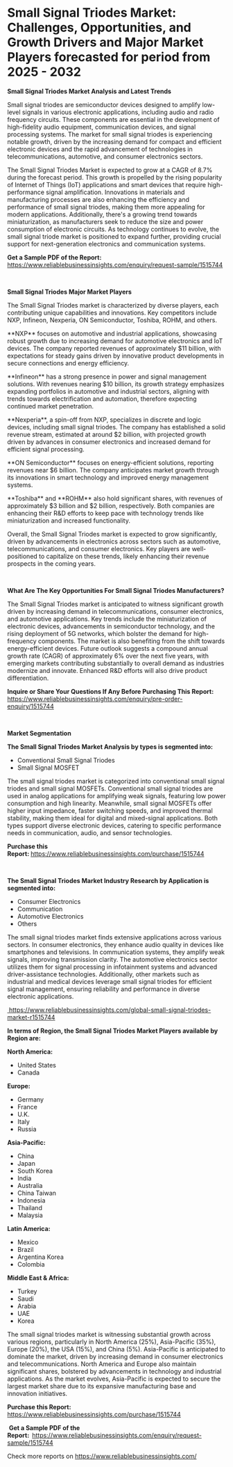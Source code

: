 <p><h1>Small Signal Triodes Market: Challenges, Opportunities, and Growth Drivers and Major Market Players forecasted for period from 2025 - 2032</h1></p><p><strong>Small Signal Triodes Market Analysis and Latest Trends</strong></p>
<p><p>Small signal triodes are semiconductor devices designed to amplify low-level signals in various electronic applications, including audio and radio frequency circuits. These components are essential in the development of high-fidelity audio equipment, communication devices, and signal processing systems. The market for small signal triodes is experiencing notable growth, driven by the increasing demand for compact and efficient electronic devices and the rapid advancement of technologies in telecommunications, automotive, and consumer electronics sectors.</p><p>The Small Signal Triodes Market is expected to grow at a CAGR of 8.7% during the forecast period. This growth is propelled by the rising popularity of Internet of Things (IoT) applications and smart devices that require high-performance signal amplification. Innovations in materials and manufacturing processes are also enhancing the efficiency and performance of small signal triodes, making them more appealing for modern applications. Additionally, there's a growing trend towards miniaturization, as manufacturers seek to reduce the size and power consumption of electronic circuits. As technology continues to evolve, the small signal triode market is positioned to expand further, providing crucial support for next-generation electronics and communication systems.</p></p>
<p><strong>Get a Sample PDF of the Report:&nbsp;</strong> <a href="https://www.reliablebusinessinsights.com/enquiry/request-sample/1515744?utm_campaign=3109&utm_medium=2&utm_source=Github&utm_content=ia&utm_term=07042025&utm_id=small-signal-triodes">https://www.reliablebusinessinsights.com/enquiry/request-sample/1515744</a></p>
<p>&nbsp;</p>
<p><strong>Small Signal Triodes Major Market Players</strong></p>
<p><p>The Small Signal Triodes market is characterized by diverse players, each contributing unique capabilities and innovations. Key competitors include NXP, Infineon, Nexperia, ON Semiconductor, Toshiba, ROHM, and others. </p><p>**NXP** focuses on automotive and industrial applications, showcasing robust growth due to increasing demand for automotive electronics and IoT devices. The company reported revenues of approximately $11 billion, with expectations for steady gains driven by innovative product developments in secure connections and energy efficiency.</p><p>**Infineon** has a strong presence in power and signal management solutions. With revenues nearing $10 billion, its growth strategy emphasizes expanding portfolios in automotive and industrial sectors, aligning with trends towards electrification and automation, therefore expecting continued market penetration.</p><p>**Nexperia**, a spin-off from NXP, specializes in discrete and logic devices, including small signal triodes. The company has established a solid revenue stream, estimated at around $2 billion, with projected growth driven by advances in consumer electronics and increased demand for efficient signal processing.</p><p>**ON Semiconductor** focuses on energy-efficient solutions, reporting revenues near $6 billion. The company anticipates market growth through its innovations in smart technology and improved energy management systems.</p><p>**Toshiba** and **ROHM** also hold significant shares, with revenues of approximately $3 billion and $2 billion, respectively. Both companies are enhancing their R&D efforts to keep pace with technology trends like miniaturization and increased functionality.</p><p>Overall, the Small Signal Triodes market is expected to grow significantly, driven by advancements in electronics across sectors such as automotive, telecommunications, and consumer electronics. Key players are well-positioned to capitalize on these trends, likely enhancing their revenue prospects in the coming years.</p></p>
<p>&nbsp;</p>
<p><strong>What Are The Key Opportunities For Small Signal Triodes Manufacturers?</strong></p>
<p><p>The Small Signal Triodes market is anticipated to witness significant growth driven by increasing demand in telecommunications, consumer electronics, and automotive applications. Key trends include the miniaturization of electronic devices, advancements in semiconductor technology, and the rising deployment of 5G networks, which bolster the demand for high-frequency components. The market is also benefiting from the shift towards energy-efficient devices. Future outlook suggests a compound annual growth rate (CAGR) of approximately 6% over the next five years, with emerging markets contributing substantially to overall demand as industries modernize and innovate. Enhanced R&D efforts will also drive product differentiation.</p></p>
<p><strong>Inquire or Share Your Questions If Any Before Purchasing This Report:</strong> <a href="https://www.reliablebusinessinsights.com/enquiry/pre-order-enquiry/1515744?utm_campaign=3109&utm_medium=2&utm_source=Github&utm_content=ia&utm_term=07042025&utm_id=small-signal-triodes">https://www.reliablebusinessinsights.com/enquiry/pre-order-enquiry/1515744</a></p>
<p>&nbsp;</p>
<p><strong>Market Segmentation</strong></p>
<p><strong>The Small Signal Triodes Market Analysis by types is segmented into:</strong></p>
<p><ul><li>Conventional Small Signal Triodes</li><li>Small Signal MOSFET</li></ul></p>
<p><p>The small signal triodes market is categorized into conventional small signal triodes and small signal MOSFETs. Conventional small signal triodes are used in analog applications for amplifying weak signals, featuring low power consumption and high linearity. Meanwhile, small signal MOSFETs offer higher input impedance, faster switching speeds, and improved thermal stability, making them ideal for digital and mixed-signal applications. Both types support diverse electronic devices, catering to specific performance needs in communication, audio, and sensor technologies.</p></p>
<p><strong>Purchase this Report:&nbsp;</strong><a href="https://www.reliablebusinessinsights.com/purchase/1515744?utm_campaign=3109&utm_medium=2&utm_source=Github&utm_content=ia&utm_term=07042025&utm_id=small-signal-triodes">https://www.reliablebusinessinsights.com/purchase/1515744</a></p>
<p>&nbsp;</p>
<p><strong>The Small Signal Triodes Market Industry Research by Application is segmented into:</strong></p>
<p><ul><li>Consumer Electronics</li><li>Communication</li><li>Automotive Electronics</li><li>Others</li></ul></p>
<p><p>The small signal triodes market finds extensive applications across various sectors. In consumer electronics, they enhance audio quality in devices like smartphones and televisions. In communication systems, they amplify weak signals, improving transmission clarity. The automotive electronics sector utilizes them for signal processing in infotainment systems and advanced driver-assistance technologies. Additionally, other markets such as industrial and medical devices leverage small signal triodes for efficient signal management, ensuring reliability and performance in diverse electronic applications.</p></p>
<p><a href="https://www.reliablebusinessinsights.com/global-small-signal-triodes-market-r1515744?utm_campaign=3109&utm_medium=2&utm_source=Github&utm_content=ia&utm_term=07042025&utm_id=small-signal-triodes">&nbsp;https://www.reliablebusinessinsights.com/global-small-signal-triodes-market-r1515744</a></p>
<p><strong>In terms of Region, the Small Signal Triodes Market Players available by Region are:</strong></p>
<p>
    <p> <strong> North America: </strong>
        <ul>
            <li>United States</li>
            <li>Canada</li>
        </ul>
        </p> 
    <p> <strong> Europe: </strong>
        <ul>
            <li>Germany</li>
            <li>France</li>
            <li>U.K.</li>
            <li>Italy</li>
            <li>Russia</li>
        </ul>
        </p> 
    <p> <strong> Asia-Pacific: </strong>
        <ul>
            <li>China</li>
            <li>Japan</li>
            <li>South Korea</li>
            <li>India</li>
            <li>Australia</li>
            <li>China Taiwan</li>
            <li>Indonesia</li>
            <li>Thailand</li>
            <li>Malaysia</li>
        </ul>
        </p> 
    <p> <strong> Latin America: </strong>
        <ul>
            <li>Mexico</li>
            <li>Brazil</li>
            <li>Argentina Korea</li>
            <li>Colombia</li>
        </ul>
        </p> 
    <p> <strong> Middle East & Africa: </strong>
        <ul>
            <li>Turkey</li>
            <li>Saudi</li>
            <li>Arabia</li>
            <li>UAE</li>
            <li>Korea</li>
        </ul>
    </p>
    </p>
<p><p>The small signal triodes market is witnessing substantial growth across various regions, particularly in North America (25%), Asia-Pacific (35%), Europe (20%), the USA (15%), and China (5%). Asia-Pacific is anticipated to dominate the market, driven by increasing demand in consumer electronics and telecommunications. North America and Europe also maintain significant shares, bolstered by advancements in technology and industrial applications. As the market evolves, Asia-Pacific is expected to secure the largest market share due to its expansive manufacturing base and innovation initiatives.</p></p>
<p><strong>Purchase this Report: </strong><a href="https://www.reliablebusinessinsights.com/purchase/1515744?utm_campaign=3109&utm_medium=2&utm_source=Github&utm_content=ia&utm_term=07042025&utm_id=small-signal-triodes">https://www.reliablebusinessinsights.com/purchase/1515744</a></p>
<p>&nbsp;<strong>Get a Sample PDF of the Report:&nbsp;&nbsp;</strong><a href="https://www.reliablebusinessinsights.com/enquiry/request-sample/1515744?utm_campaign=3109&utm_medium=2&utm_source=Github&utm_content=ia&utm_term=07042025&utm_id=small-signal-triodes">https://www.reliablebusinessinsights.com/enquiry/request-sample/1515744</a></p>
<p><strong></strong></p>
<p>Check more reports on <a href="https://www.reliablebusinessinsights.com/?utm_campaign=3109&utm_medium=2&utm_source=Github&utm_content=ia&utm_term=07042025&utm_id=small-signal-triodes">https://www.reliablebusinessinsights.com/</a></p>